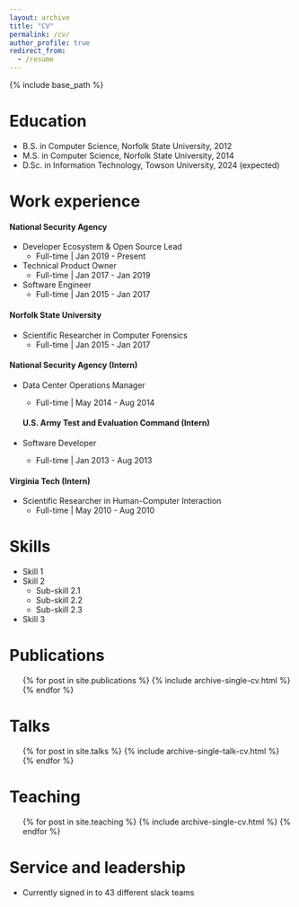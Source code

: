 ```yaml
---
layout: archive
title: "CV"
permalink: /cv/
author_profile: true
redirect_from:
  - /resume
---
```


{% include base_path %}

Education
======
* B.S. in Computer Science, Norfolk State University, 2012
* M.S. in Computer Science, Norfolk State University, 2014
* D.Sc. in Information Technology, Towson University, 2024 (expected)

Work experience
======
#### National Security Agency
* Developer Ecosystem & Open Source Lead
  * Full-time | Jan 2019 - Present
* Technical Product Owner
  * Full-time | Jan 2017 - Jan 2019
* Software Engineer 
  * Full-time | Jan 2015 - Jan 2017

#### Norfolk State University 
* Scientific Researcher in Computer Forensics
  * Full-time | Jan 2015 - Jan 2017

#### National Security Agency (Intern)
* Data Center Operations Manager
  * Full-time | May 2014 - Aug 2014
  
  #### U.S. Army Test and Evaluation Command (Intern)
* Software Developer
  * Full-time | Jan 2013 - Aug 2013

#### Virginia Tech (Intern)
* Scientific Researcher in Human-Computer Interaction
  * Full-time | May 2010 - Aug 2010
  
Skills
======
* Skill 1
* Skill 2
  * Sub-skill 2.1
  * Sub-skill 2.2
  * Sub-skill 2.3
* Skill 3

Publications
======
  <ul>{% for post in site.publications %}
    {% include archive-single-cv.html %}
  {% endfor %}</ul>
  
Talks
======
  <ul>{% for post in site.talks %}
    {% include archive-single-talk-cv.html %}
  {% endfor %}</ul>
  
Teaching
======
  <ul>{% for post in site.teaching %}
    {% include archive-single-cv.html %}
  {% endfor %}</ul>
  
Service and leadership
======
* Currently signed in to 43 different slack teams
